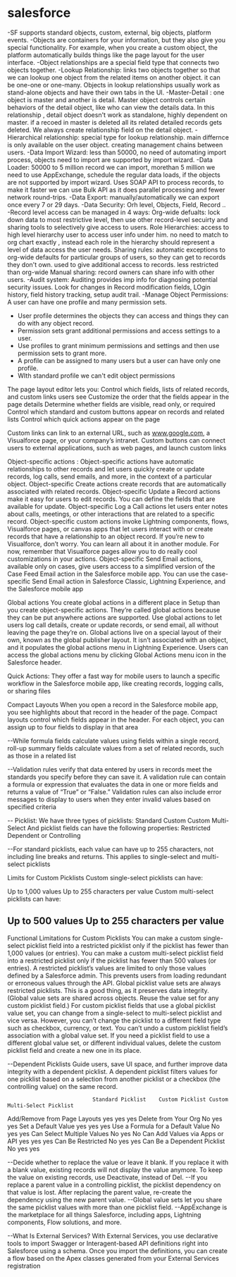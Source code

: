 # salesforce

-SF supports standard objects, custom, external, big objects, platform events.
-Objects are containers for your information, but they also give you special functionality. For example, when you create a custom object, the platform automatically builds things like the page layout for the user interface.
-Object relationships are a special field type that connects two objects together.
-Lookup Relationship: links two objects together so that we can lookup one object from the related items on another object. it can be one-one or one-many. Objects in lookup relationships usually work as stand-alone objects and have their own tabs in the UI.
-Master-Detail : one object is master and another is detail. Master object controls certain behaviors of the detail object, like who can view the details data. In this relationship , detail object doesn't work as standalone, highly dependent on master. if a recoed in master is deleted all its related detailed records gets deleted. We always create relationship field on the detail object.
-Hierarchical relationship: special type for lookup relationship. main differnce is only available on the user object. creating management chains between users.
-Data Import Wizard: less than 50000, no need of automating import process, objects need to import are supported by import wizard.
-Data Loader: 50000 to 5 million record we can import, morethan 5 million we need to use AppExchange, schedule the regular data loads, if the objects are not supported by import wizard. Uses SOAP API to process records, to make it faster we can use Bulk API as it does parallel processing and fewer network round-trips.
-Data Export: manually/automatically we can export once every 7 or 29 days.
-Data Security: Orh level, Objects, Field, Record ..
-Record level access can be managed in 4 ways:
  Org-wide defualts: lock down data to most restrictive level, then use other record-level secuirty and sharing tools to selectively give access to users.
  Role Hierarchies: access to high level hierarchy user to access user info under him. no need to match to org chart exactly , instead each   role in the hierarchy should represent a level of data access the user needs.
  Sharing rules: automatic exceptions to org-wide defaults for particular groups of users, so they can get to records they don't own. used   to give additional access to records. less restricted than org-wide
  Manual sharing: record owners can share info with other users.
-Audit system: Auditing provides imp info for diagnosing potential security issues. Look for changes in Record modification fields, LOgin    history, field history tracking, setup audit trail.
-Manage Object Permissions: A user can have one profile and many permission sets.
   - User profile determines the objects they can access and things they can do with any object record.
   - Permission sets grant additional permissions and access settings to a user.
   - Use profiles to grant minimum permissions and settings and then use permission sets to grant more.
   - A profile can be assigned to many users but a user can have only one profile.
   - WIth standard profile we can't edit object permissions 
   
The page layout editor lets you:
Control which fields, lists of related records, and custom links users see
Customize the order that the fields appear in the page details
Determine whether fields are visible, read only, or required
Control which standard and custom buttons appear on records and related lists
Control which quick actions appear on the page

Custom links can link to an external URL, such as www.google.com, a Visualforce page, or your company’s intranet. Custom buttons can connect users to external applications, such as web pages, and launch custom links

Object-specific actions : Object-specific actions have automatic relationships to other records and let users quickly create or update records, log calls, send emails, and more, in the context of a particular object.
Object-specific Create actions create records that are automatically associated with related records.
Object-specific Update a Record actions make it easy for users to edit records. You can define the fields that are available for update.
Object-specific Log a Call actions let users enter notes about calls, meetings, or other interactions that are related to a specific record.
Object-specific custom actions invoke Lightning components, flows, Visualforce pages, or canvas apps that let users interact with or create records that have a relationship to an object record. If you’re new to Visualforce, don’t worry. You can learn all about it in another module. For now, remember that Visualforce pages allow you to do really cool customizations in your actions.
Object-specific Send Email actions, available only on cases, give users access to a simplified version of the Case Feed Email action in the Salesforce mobile app. You can use the case-specific Send Email action in Salesforce Classic, Lightning Experience, and the Salesforce mobile app

Global actions
You create global actions in a different place in Setup than you create object-specific actions. They’re called global actions because they can be put anywhere actions are supported. Use global actions to let users log call details, create or update records, or send email, all without leaving the page they’re on.
Global actions live on a special layout of their own, known as the global publisher layout. It isn’t associated with an object, and it populates the global actions menu in Lightning Experience. Users can access the global actions menu by clicking Global Actions menu icon in the Salesforce header.

Quick Actions: They offer a fast way for mobile users to launch a specific workflow in the Salesforce mobile app, like creating records, logging calls, or sharing files

Compact Layouts
When you open a record in the Salesforce mobile app, you see highlights about that record in the header of the page. Compact layouts control which fields appear in the header. For each object, you can assign up to four fields to display in that area

 --While formula fields calculate values using fields within a single record, roll-up summary fields calculate values from a set of related records, such as those in a related list
 
 --Validation rules verify that data entered by users in records meet the standards you specify before they can save it. A validation rule can contain a formula or expression that evaluates the data in one or more fields and returns a value of “True” or “False.” Validation rules can also include error messages to display to users when they enter invalid values based on specified criteria
 
-- Picklist:
We have three types of picklists:
Standard
Custom
Custom Multi-Select
And picklist fields can have the following properties:
Restricted
Dependent or Controlling

--For standard picklists, each value can have up to 255 characters, not including line breaks and returns. This applies to single-select and multi-select picklists

Limits for Custom Picklists
Custom single-select picklists can have:

Up to 1,000 values
Up to 255 characters per value
Custom multi-select picklists can have:

Up to 500 values
Up to 255 characters per value
---
Functional Limitations for Custom Picklists
You can make a custom single-select picklist field into a restricted picklist only if the picklist has fewer than 1,000 values (or entries). You can make a custom multi-select picklist field into a restricted picklist only if the picklist has fewer than 500 values (or entries). A restricted picklist’s values are limited to only those values defined by a Salesforce admin. This prevents users from loading redundant or erroneous values through the API.
Global picklist value sets are always restricted picklists. This is a good thing, as it preserves data integrity. (Global value sets are shared across objects. Reuse the value set for any custom picklist field.)
For custom picklist fields that use a global picklist value set, you can change from a single-select to multi-select picklist and vice versa. However, you can’t change the picklist to a different field type such as checkbox, currency, or text.
You can’t undo a custom picklist field’s association with a global value set. If you need a picklist field to use a different global value set, or different individual values, delete the custom picklist field and create a new one in its place.

--Dependent Picklists
Guide users, save UI space, and further improve data integrity with a dependent picklist. A dependent picklist filters values for one picklist based on a selection from another picklist or a checkbox (the controlling value) on the same record.

	                           Standard Picklist	Custom Picklist	Custom Multi-Select Picklist
Add/Remove from Page Layouts	yes              	yes	             yes
Delete from Your Org		      No                  yes	             yes
Set a Default Value	          yes	yes	yes
Use a Formula for a Default Value		No yes	yes
Can Select Multiple Values		No	yes  No
Can Add Values via Apps or API	yes	yes	yes
Can Be Restricted		No yes	yes
Can Be a Dependent Picklist		No yes	yes

--Decide whether to replace the value or leave it blank. If you replace it with a blank value, existing records will not display the value anymore. To keep the value on existing records, use Deactivate, instead of Del.
--If you replace a parent value in a controlling picklist, the picklist dependency on that value is lost. After replacing the parent value, re-create the dependency using the new parent value.
--Global value sets let you share the same picklist values with more than one picklist field.
--AppExchange is the marketplace for all things Salesforce, including apps, Lightning components, Flow solutions, and more.

--What Is External Services?
With External Services, you use declarative tools to import Swagger or Interagent-based API definitions right into Salesforce using a schema. Once you import the definitions, you can create a flow based on the Apex classes generated from your External Services registration


 
